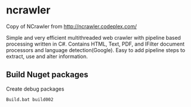 ncrawler
========

Copy of NCrawler from http://ncrawler.codeplex.com/

Simple and very efficient multithreaded web crawler with pipeline based processing written in C#. 
Contains HTML, Text, PDF, and IFilter document processors and language detection(Google). 
Easy to add pipeline steps to extract, use and alter information.

## Build Nuget packages

Create debug packages

    Build.bat build002
